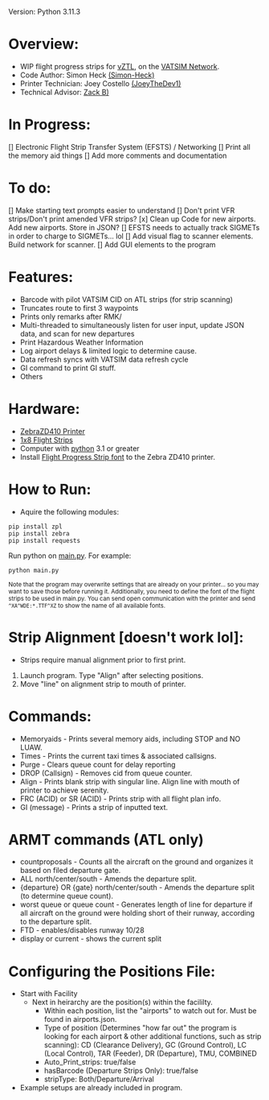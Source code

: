 Version: Python 3.11.3
# Overview:
  * WIP flight progress strips for [vZTL](https://ztlartcc.org), on the [VATSIM Network](https://vatsim.net).
  * Code Author: Simon Heck [(Simon-Heck)](https://github.com/Simon-Heck)
  * Printer Technician: Joey Costello [(JoeyTheDev1)](https://github.com/JoeyTheDev1/)
  * Technical Advisor: [Zack B)](https://github.com/zbfromztl)

# In Progress:
  [] Electronic Flight Strip Transfer System (EFSTS) / Networking
  [] Print all the memory aid things
  [] Add more comments and documentation

# To do:
  [] Make starting text prompts easier to understand
  [] Don't print VFR strips/Don't print amended VFR strips?
  [x] Clean up Code for new airports. Add new airports. Store in JSON?
  [] EFSTS needs to actually track SIGMETs in order to charge to SIGMETs... lol
  [] Add visual flag to scanner elements. Build network for scanner.
  [] Add GUI elements to the program

# Features:
  * Barcode with pilot VATSIM CID on ATL strips (for strip scanning)
  * Truncates route to first 3 waypoints
  * Prints only remarks after RMK/
  * Multi-threaded to simultaneously listen for user input, update JSON data, and scan for new departures
  * Print Hazardous Weather Information
  * Log airport delays & limited logic to determine cause.
  * Data refresh syncs with VATSIM data refresh cycle
  * GI command to print GI stuff.
  * Others

# Hardware:
  * [ZebraZD410 Printer](https://www.zebra.com/us/en/products/spec-sheets/printers/desktop/zd410.html)
  * [1x8 Flight Strips](https://bocathermal.txdesign.com/thermal-general-admission-ticket/details/boca-flight-strip-1-x-8/)
  * Computer with [python](https://www.python.org/downloads/) 3.1 or greater
  * Install [Flight Progress Strip font](https://www.dropbox.com/s/lqtvsngjdjonngv/Flight-Strip-Printer.ttf?dl=0) to the Zebra ZD410 printer.


# How to Run:
  * Aquire the following modules:
```
pip install zpl
pip install zebra
pip install requests
```
Run python on [main.py](src/main.py). For example:
```
python main.py
```
<sub>Note that the program may overwrite settings that are already on your printer... 
so you may want to save those before running it. Additionally, you need to define
the font of the flight strips to be used in main.py. You can send open communication
with the printer and send ```^XA^WDE:*.TTF^XZ``` to show the name of all available fonts. </sub>

# Strip Alignment [doesn't work lol]:
 * Strips require manual alignment prior to first print.
 1. Launch program. Type "Align" after selecting positions.
 2. Move "line" on alignment strip to mouth of printer. 

# Commands:
 * Memoryaids - Prints several memory aids, including STOP and NO LUAW.
 * Times - Prints the current taxi times & associated callsigns.
 * Purge - Clears queue count for delay reporting
 * DROP (Callsign) - Removes cid from queue counter.
 * Align - Prints blank strip with singular line. Align line with mouth of printer to achieve serenity.
 * FRC (ACID) or SR (ACID) - Prints strip with all flight plan info.
 * GI (message) - Prints a strip of inputted text.

# ARMT commands (ATL only)
 * countproposals - Counts all the aircraft on the ground and organizes it based on filed departure gate.
 * ALL north/center/south - Amends the departure split.
 * {departure} OR {gate} north/center/south - Amends the departure split (to determine queue count).
 * worst queue or queue count - Generates length of line for departure if all aircraft on the ground were holding short of their runway, according to the departure split.
 * FTD - enables/disables runway 10/28
 * display or current - shows the current split

 # Configuring the Positions File:
 * Start with Facility
    - Next in heirarchy are the position(s) within the facililty.
      - Within each position, list the "airports" to watch out for. Must be found in airports.json.
      - Type of position (Determines "how far out" the program is looking for each airport & other additional functions, such as strip scanning): CD (Clearance Delivery), GC (Ground Control), LC (Local Control), TAR (Feeder), DR (Departure), TMU, COMBINED 
      - Auto_Print_strips: true/false
      - hasBarcode (Departure Strips Only): true/false
      - stripType: Both/Departure/Arrival
 * Example setups are already included in program.